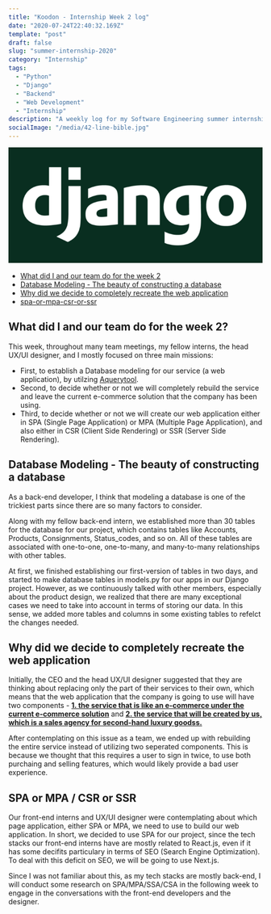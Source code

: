 ```yaml
---
title: "Koodon - Internship Week 2 log"
date: "2020-07-24T22:40:32.169Z"
template: "post"
draft: false
slug: "summer-internship-2020"
category: "Internship"
tags:
  - "Python"
  - "Django"
  - "Backend"
  - "Web Development"
  - "Internship"
description: "A weekly log for my Software Engineering summer internship at Koodon - Week 2"
socialImage: "/media/42-line-bible.jpg"
---
```


![42-line-bible.jpg](/media/42-line-bible.jpg)

- [What did I and our team do for the week 2](#what-did-i-and-our-team-do-for-the-week-2)
- [Database Modeling - The beauty of constructing a database](#database-modeling-the-beauty-of-constructing-a-database)
- [Why did we decide to completely recreate the web application](#why-did-we-decide-to-completely-recreate-the-web-application)
- [spa-or-mpa-csr-or-ssr](#spa-or-mpa-csr-or-ssr)


## What did I and our team do for the week 2?

This week, throughout many team meetings, my fellow interns, the head UX/UI designer, and I mostly focused on three main missions: 

- First, to establish a Database modeling for our service (a web application), by utilzing [Aquerytool](https://aquerytool.com/). 
- Second, to decide whether or not we will completely rebuild the service and leave the current e-commerce solution that the company has been using.
- Third, to decide whether or not we will create our web application either in SPA (Single Page Application) or MPA (Multiple Page Application), and also either in CSR (Client Side Rendering) or SSR (Server Side Rendering).

## Database Modeling - The beauty of constructing a database

As a back-end developer, I think that modeling a database is one of the trickiest parts since there are so many factors to consider. 

Along with my fellow back-end intern, we established more than 30 tables for the database for our project, which contains tables like Accounts, Products, Consignments, Status_codes, and so on. All of these tables are associated with one-to-one, one-to-many, and many-to-many relationships with other tables.

At first, we finished establishing our first-version of tables in two days, and started to make database tables in models.py for our apps in our Django project. However, as we continuously talked with other members, especially about the product design, we realized that there are many exceptional cases we need to take into account in terms of storing our data. In this sense, we added more tables and columns in some existing tables to refelct the changes needed.

## Why did we decide to completely recreate the web application

Initially, the CEO and the head UX/UI designer suggested that they are thinking about replacing only the part of their services to their own, which means that the web application that the company is going to use will have two components - <u>**1. the service that is like an e-commerce under the current e-commerce solution**</u> and <u>**2. the service that will be created by us, which is a sales agency for second-hand luxury goodss.**</u>

After contemplating on this issue as a team, we ended up with rebuilding the entire service instead of utilizing two seperated components. This is because we thought that this requires a user to sign in twice, to use both purchaing and selling features, which would likely provide a bad user experience.

## SPA or MPA / CSR or SSR

Our front-end interns and UX/UI designer were contemplating about which page application, either SPA or MPA, we need to use to build our web application. In short, we decided to use SPA for our project, since the tech stacks our front-end interns have are mostly related to React.js, even if it has some decifits particulary in terms of SEO (Search Engine Optimization). To deal with this deficit on SEO, we will be going to use Next.js.

Since I was not familiar about this, as my tech stacks are mostly back-end, I will conduct some research on SPA/MPA/SSA/CSA in the following week to engage in the conversations with the front-end developers and the designer.

